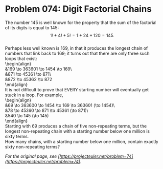 # Problem 074: Digit Factorial Chains
  
The number $145$ is well known for the property that the sum of the factorial of its digits is equal to $145$:  
$$1! + 4! + 5! = 1 + 24 + 120 = 145.$$  
Perhaps less well known is $169$, in that it produces the longest chain of numbers that link back to $169$; it turns out that there are only three such loops that exist:  
\begin{align}  
&169 \to 363601 \to 1454 \to 169\\  
&871 \to 45361 \to 871\\  
&872 \to 45362 \to 872  
\end{align}  
It is not difficult to prove that EVERY starting number will eventually get stuck in a loop. For example,  
\begin{align}  
&69 \to 363600 \to 1454 \to 169 \to 363601 (\to 1454)\\  
&78 \to 45360 \to 871 \to 45361 (\to 871)\\  
&540 \to 145 (\to 145)  
\end{align}  
Starting with $69$ produces a chain of five non-repeating terms, but the longest non-repeating chain with a starting number below one million is sixty terms.  
How many chains, with a starting number below one million, contain exactly sixty non-repeating terms?  

*For the original page, see [https://projecteuler.net/problem=74](https://projecteuler.net/problem=74).*
